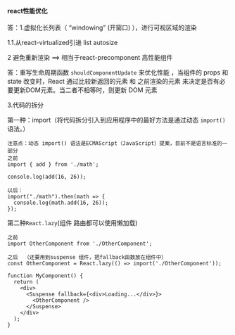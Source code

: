 #### react性能优化

答：1.虚拟化长列表（ “windowing” (开窗口) ），进行可视区域的渲染

 1.1.从react-virtualized引进 list   autosize



2 避免重新渲染 ==> 相当于react-precomponent 高性能组件

答：重写生命周期函数 `shouldComponentUpdate` 来优化性能 ，当组件的 props 和 state 改变时，React 通过比较新返回的元素 和 之前渲染的元素 来决定是否有必要更新DOM元素。当二者不相等时，则更新 DOM 元素

3.代码的拆分

第一种：import（将代码拆分引入到应用程序中的最好方法是通过动态 `import()` 语法。）

```
注意点：动态 import() 语法是ECMAScript（JavaScript）提案，目前不是语言标准的一部分
之前
import { add } from './math';

console.log(add(16, 26));

以后：
import("./math").then(math => {
  console.log(math.add(16, 26));
});

```

第二种`React.lazy`(组件 路由都可以使用懒加载)

```
之前
import OtherComponent from './OtherComponent';

之后  （还要用到suspense 组件，把fallback函数放在组件中）
const OtherComponent = React.lazy(() => import('./OtherComponent'));

function MyComponent() {
  return (
    <div>
      <Suspense fallback={<div>Loading...</div>}>
        <OtherComponent />
      </Suspense>
    </div>
  );
}
```

